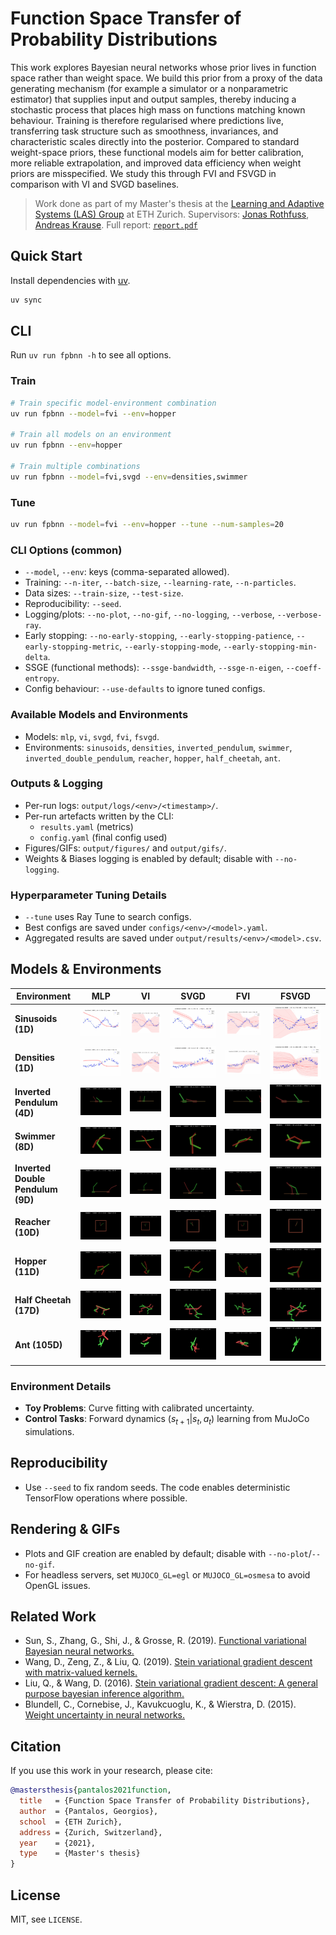 # Function Space Transfer of Probability Distributions

This work explores Bayesian neural networks whose prior lives in function space rather than weight space. We build this prior from a proxy of the data generating mechanism (for example a simulator or a nonparametric estimator) that supplies input and output samples, thereby inducing a stochastic process that places high mass on functions matching known behaviour. Training is therefore regularised where predictions live, transferring task structure such as smoothness, invariances, and characteristic scales directly into the posterior. Compared to standard weight-space priors, these functional models aim for better calibration, more reliable extrapolation, and improved data efficiency when weight priors are misspecified. We study this through FVI and FSVGD in comparison with VI and SVGD baselines.

> Work done as part of my Master's thesis at the [Learning and Adaptive Systems (LAS) Group](https://las.inf.ethz.ch/) at ETH Zurich. Supervisors: [Jonas Rothfuss](https://scholar.google.com/citations?user=EfLpX8QAAAAJ), [Andreas Krause](https://scholar.google.com/citations?user=eDHv58AAAAAJ). Full report: [`report.pdf`](report.pdf)

## Quick Start

Install dependencies with [uv](https://docs.astral.sh/uv/).

```bash
uv sync
```

## CLI

Run `uv run fpbnn -h` to see all options.

### Train

```bash
# Train specific model-environment combination
uv run fpbnn --model=fvi --env=hopper

# Train all models on an environment
uv run fpbnn --env=hopper

# Train multiple combinations
uv run fpbnn --model=fvi,svgd --env=densities,swimmer
```

### Tune

```bash
uv run fpbnn --model=fvi --env=hopper --tune --num-samples=20
```

### CLI Options (common)

- `--model`, `--env`: keys (comma-separated allowed).
- Training: `--n-iter`, `--batch-size`, `--learning-rate`, `--n-particles`.
- Data sizes: `--train-size`, `--test-size`.
- Reproducibility: `--seed`.
- Logging/plots: `--no-plot`, `--no-gif`, `--no-logging`, `--verbose`, `--verbose-ray`.
- Early stopping: `--no-early-stopping`, `--early-stopping-patience`, `--early-stopping-metric`, `--early-stopping-mode`, `--early-stopping-min-delta`.
- SSGE (functional methods): `--ssge-bandwidth`, `--ssge-n-eigen`, `--coeff-entropy`.
- Config behaviour: `--use-defaults` to ignore tuned configs.

### Available Models and Environments

- Models: `mlp`, `vi`, `svgd`, `fvi`, `fsvgd`.
- Environments: `sinusoids`, `densities`, `inverted_pendulum`, `swimmer`, `inverted_double_pendulum`, `reacher`, `hopper`, `half_cheetah`, `ant`.

### Outputs & Logging

- Per-run logs: `output/logs/<env>/<timestamp>/`.
- Per-run artefacts written by the CLI:
  - `results.yaml` (metrics)
  - `config.yaml` (final config used)
- Figures/GIFs: `output/figures/` and `output/gifs/`.
- Weights & Biases logging is enabled by default; disable with `--no-logging`.

### Hyperparameter Tuning Details

- `--tune` uses Ray Tune to search configs.
- Best configs are saved under `configs/<env>/<model>.yaml`.
- Aggregated results are saved under `output/results/<env>/<model>.csv`.

## Models & Environments

| Environment                       | MLP                                                  | VI                                                 | SVGD                                                   | FVI                                                  | FSVGD                                                    |
| --------------------------------- | ---------------------------------------------------- | -------------------------------------------------- | ------------------------------------------------------ | ---------------------------------------------------- | -------------------------------------------------------- |
| **Sinusoids (1D)**                | ![MLP](assets/gifs/sinusoids-mlp.gif)                | ![VI](assets/gifs/sinusoids-vi.gif)                | ![SVGD](assets/gifs/sinusoids-svgd.gif)                | ![FVI](assets/gifs/sinusoids-fvi.gif)                | ![FSVGD](assets/gifs/sinusoids-fsvgd.gif)                |
| **Densities (1D)**                | ![MLP](assets/gifs/densities-mlp.gif)                | ![VI](assets/gifs/densities-vi.gif)                | ![SVGD](assets/gifs/densities-svgd.gif)                | ![FVI](assets/gifs/densities-fvi.gif)                | ![FSVGD](assets/gifs/densities-fsvgd.gif)                |
| **Inverted Pendulum (4D)**        | ![MLP](assets/gifs/inverted_pendulum-mlp.gif)        | ![VI](assets/gifs/inverted_pendulum-vi.gif)        | ![SVGD](assets/gifs/inverted_pendulum-svgd.gif)        | ![FVI](assets/gifs/inverted_pendulum-fvi.gif)        | ![FSVGD](assets/gifs/inverted_pendulum-fsvgd.gif)        |
| **Swimmer (8D)**                  | ![MLP](assets/gifs/swimmer-mlp.gif)                  | ![VI](assets/gifs/swimmer-vi.gif)                  | ![SVGD](assets/gifs/swimmer-svgd.gif)                  | ![FVI](assets/gifs/swimmer-fvi.gif)                  | ![FSVGD](assets/gifs/swimmer-fsvgd.gif)                  |
| **Inverted Double Pendulum (9D)** | ![MLP](assets/gifs/inverted_double_pendulum-mlp.gif) | ![VI](assets/gifs/inverted_double_pendulum-vi.gif) | ![SVGD](assets/gifs/inverted_double_pendulum-svgd.gif) | ![FVI](assets/gifs/inverted_double_pendulum-fvi.gif) | ![FSVGD](assets/gifs/inverted_double_pendulum-fsvgd.gif) |
| **Reacher (10D)**                 | ![MLP](assets/gifs/reacher-mlp.gif)                  | ![VI](assets/gifs/reacher-vi.gif)                  | ![SVGD](assets/gifs/reacher-svgd.gif)                  | ![FVI](assets/gifs/reacher-fvi.gif)                  | ![FSVGD](assets/gifs/reacher-fsvgd.gif)                  |
| **Hopper (11D)**                  | ![MLP](assets/gifs/hopper-mlp.gif)                   | ![VI](assets/gifs/hopper-vi.gif)                   | ![SVGD](assets/gifs/hopper-svgd.gif)                   | ![FVI](assets/gifs/hopper-fvi.gif)                   | ![FSVGD](assets/gifs/hopper-fsvgd.gif)                   |
| **Half Cheetah (17D)**            | ![MLP](assets/gifs/half_cheetah-mlp.gif)             | ![VI](assets/gifs/half_cheetah-vi.gif)             | ![SVGD](assets/gifs/half_cheetah-svgd.gif)             | ![FVI](assets/gifs/half_cheetah-fvi.gif)             | ![FSVGD](assets/gifs/half_cheetah-fsvgd.gif)             |
| **Ant (105D)**                    | ![MLP](assets/gifs/ant-mlp.gif)                      | ![VI](assets/gifs/ant-vi.gif)                      | ![SVGD](assets/gifs/ant-svgd.gif)                      | ![FVI](assets/gifs/ant-fvi.gif)                      | ![FSVGD](assets/gifs/ant-fsvgd.gif)                      |

### Environment Details

- **Toy Problems**: Curve fitting with calibrated uncertainty.
- **Control Tasks**: Forward dynamics ($s_{t+1} | s_t, a_t$) learning from MuJoCo simulations.

## Reproducibility

- Use `--seed` to fix random seeds. The code enables deterministic TensorFlow operations where possible.

## Rendering & GIFs

- Plots and GIF creation are enabled by default; disable with `--no-plot`/`--no-gif`.
- For headless servers, set `MUJOCO_GL=egl` or `MUJOCO_GL=osmesa` to avoid OpenGL issues.

## Related Work

- Sun, S., Zhang, G., Shi, J., & Grosse, R. (2019). [Functional variational Bayesian neural networks.](https://arxiv.org/abs/1903.05779)
- Wang, D., Zeng, Z., & Liu, Q. (2019). [Stein variational gradient descent with matrix-valued kernels.](https://arxiv.org/abs/1902.09754)
- Liu, Q., & Wang, D. (2016). [Stein variational gradient descent: A general purpose bayesian inference algorithm.](https://arxiv.org/abs/1608.04471)
- Blundell, C., Cornebise, J., Kavukcuoglu, K., & Wierstra, D. (2015). [Weight uncertainty in neural networks.](https://arxiv.org/abs/1505.05424)

## Citation

If you use this work in your research, please cite:

```bibtex
@mastersthesis{pantalos2021function,
  title   = {Function Space Transfer of Probability Distributions},
  author  = {Pantalos, Georgios},
  school  = {ETH Zurich},
  address = {Zurich, Switzerland},
  year    = {2021},
  type    = {Master's thesis}
}
```

## License

MIT, see `LICENSE`.
